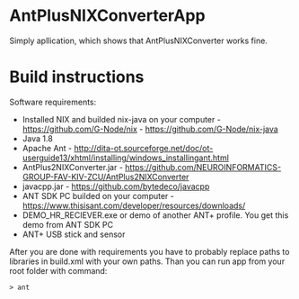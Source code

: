 # AntPlusNIXConverterApp
Simply apllication, which shows that AntPlusNIXConverter works fine.

# Build instructions
Software requirements:
  - Installed NIX and builded nix-java on your computer - https://github.com/G-Node/nix
                                                        - https://github.com/G-Node/nix-java
  - Java 1.8
  - Apache Ant - http://dita-ot.sourceforge.net/doc/ot-userguide13/xhtml/installing/windows_installingant.html
  - AntPlus2NIXConverter.jar - https://github.com/NEUROINFORMATICS-GROUP-FAV-KIV-ZCU/AntPlus2NIXConverter
  - javacpp.jar - https://github.com/bytedeco/javacpp
  - ANT SDK PC builded on your computer - https://www.thisisant.com/developer/resources/downloads/ 
  - DEMO_HR_RECIEVER.exe or demo of another ANT+ profile. You get this demo from ANT SDK PC
  - ANT+ USB stick and sensor
  
After you are done with requirements you have to probably replace paths to libraries in build.xml with your own paths.
Than you can run app from your root folder with command:

```
> ant

```
  

